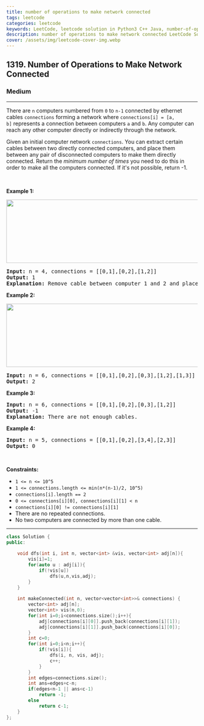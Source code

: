 ```yaml
---
title: number of operations to make network connected
tags: leetcode
categories: leetcode
keywords: LeetCode, leetcode solution in Python3 C++ Java, number-of-operations-to-make-network-connected solution
description: number of operations to make network connected LeetCode Solution Explained
cover: /assets/img/leetcode-cover-img.webp
---
```





<h2>1319. Number of Operations to Make Network Connected</h2><h3>Medium</h3><hr><div><p>There are&nbsp;<code>n</code>&nbsp;computers numbered from&nbsp;<code>0</code>&nbsp;to&nbsp;<code>n-1</code>&nbsp;connected by&nbsp;ethernet cables&nbsp;<code>connections</code>&nbsp;forming a network where&nbsp;<code>connections[i] = [a, b]</code>&nbsp;represents a connection between computers&nbsp;<code>a</code>&nbsp;and&nbsp;<code>b</code>. Any computer&nbsp;can reach any other computer directly or indirectly through the network.</p>

<p>Given an initial computer network <code>connections</code>. You can extract certain cables between two directly connected computers, and place them between any pair of disconnected computers to make them directly connected. Return the <em>minimum number of times</em> you need to do this in order to make all the computers connected. If it's not possible, return -1.&nbsp;</p>

<p>&nbsp;</p>
<p><strong>Example 1:</strong></p>

<p><strong><img alt="" src="https://assets.leetcode.com/uploads/2020/01/02/sample_1_1677.png" style="width: 570px; height: 167px;"></strong></p>

<pre><strong>Input:</strong> n = 4, connections = [[0,1],[0,2],[1,2]]
<strong>Output:</strong> 1
<strong>Explanation:</strong> Remove cable between computer 1 and 2 and place between computers 1 and 3.
</pre>

<p><strong>Example 2:</strong></p>

<p><strong><img alt="" src="https://assets.leetcode.com/uploads/2020/01/02/sample_2_1677.png" style="width: 660px; height: 167px;"></strong></p>

<pre><strong>Input:</strong> n = 6, connections = [[0,1],[0,2],[0,3],[1,2],[1,3]]
<strong>Output:</strong> 2
</pre>

<p><strong>Example 3:</strong></p>

<pre><strong>Input:</strong> n = 6, connections = [[0,1],[0,2],[0,3],[1,2]]
<strong>Output:</strong> -1
<strong>Explanation:</strong> There are not enough cables.
</pre>

<p><strong>Example 4:</strong></p>

<pre><strong>Input:</strong> n = 5, connections = [[0,1],[0,2],[3,4],[2,3]]
<strong>Output:</strong> 0
</pre>

<p>&nbsp;</p>
<p><strong>Constraints:</strong></p>

<ul>
	<li><code>1 &lt;= n &lt;= 10^5</code></li>
	<li><code>1 &lt;= connections.length &lt;= min(n*(n-1)/2, 10^5)</code></li>
	<li><code>connections[i].length == 2</code></li>
	<li><code>0 &lt;= connections[i][0], connections[i][1]&nbsp;&lt; n</code></li>
	<li><code>connections[i][0] != connections[i][1]</code></li>
	<li>There are no repeated connections.</li>
	<li>No two computers are connected by more than one cable.</li>
</ul>
</div>

---




```cpp
class Solution {
public:
    
    void dfs(int i, int n, vector<int> &vis, vector<int> adj[n]){
        vis[i]=1;
        for(auto u : adj[i]){
            if(!vis[u])
                dfs(u,n,vis,adj);
        }
    }
    
    int makeConnected(int n, vector<vector<int>>& connections) {
        vector<int> adj[n];
        vector<int> vis(n,0);
        for(int i=0;i<connections.size();i++){
            adj[connections[i][0]].push_back(connections[i][1]);
            adj[connections[i][1]].push_back(connections[i][0]);    
        }
        int c=0;
        for(int i=0;i<n;i++){
            if(!vis[i]){
                dfs(i, n, vis, adj);
                c++;
            }
        }
        int edges=connections.size();
        int ans=edges+c-n;
        if(edges<n-1 || ans<c-1)
            return -1;
        else 
            return c-1;
    }
};
```
